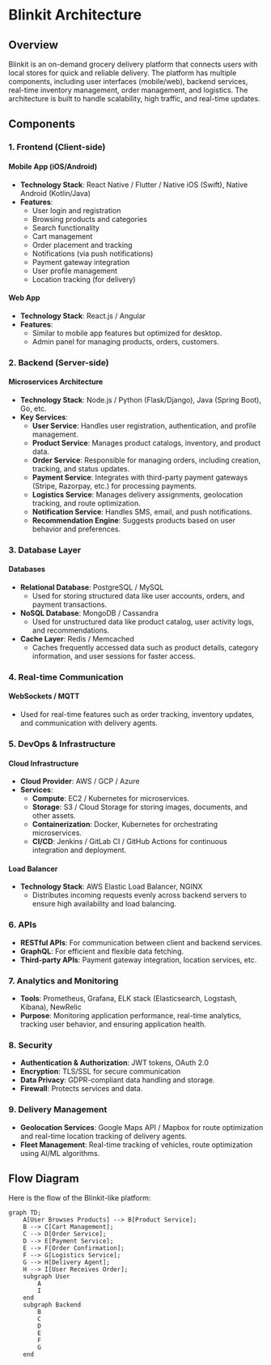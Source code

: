 # Blinkit Architecture

## Overview
Blinkit is an on-demand grocery delivery platform that connects users with local stores for quick and reliable delivery. The platform has multiple components, including user interfaces (mobile/web), backend services, real-time inventory management, order management, and logistics. The architecture is built to handle scalability, high traffic, and real-time updates.

## Components
### 1. **Frontend (Client-side)**

#### Mobile App (iOS/Android)
- **Technology Stack**: React Native / Flutter / Native iOS (Swift), Native Android (Kotlin/Java)
- **Features**:
  - User login and registration
  - Browsing products and categories
  - Search functionality
  - Cart management
  - Order placement and tracking
  - Notifications (via push notifications)
  - Payment gateway integration
  - User profile management
  - Location tracking (for delivery)

#### Web App
- **Technology Stack**: React.js / Angular
- **Features**:
  - Similar to mobile app features but optimized for desktop.
  - Admin panel for managing products, orders, customers.

### 2. **Backend (Server-side)**

#### Microservices Architecture
- **Technology Stack**: Node.js / Python (Flask/Django), Java (Spring Boot), Go, etc.
- **Key Services**:
  - **User Service**: Handles user registration, authentication, and profile management.
  - **Product Service**: Manages product catalogs, inventory, and product data.
  - **Order Service**: Responsible for managing orders, including creation, tracking, and status updates.
  - **Payment Service**: Integrates with third-party payment gateways (Stripe, Razorpay, etc.) for processing payments.
  - **Logistics Service**: Manages delivery assignments, geolocation tracking, and route optimization.
  - **Notification Service**: Handles SMS, email, and push notifications.
  - **Recommendation Engine**: Suggests products based on user behavior and preferences.

### 3. **Database Layer**

#### Databases
- **Relational Database**: PostgreSQL / MySQL
  - Used for storing structured data like user accounts, orders, and payment transactions.
- **NoSQL Database**: MongoDB / Cassandra
  - Used for unstructured data like product catalog, user activity logs, and recommendations.
- **Cache Layer**: Redis / Memcached
  - Caches frequently accessed data such as product details, category information, and user sessions for faster access.
  
### 4. **Real-time Communication**

#### WebSockets / MQTT
- Used for real-time features such as order tracking, inventory updates, and communication with delivery agents.

### 5. **DevOps & Infrastructure**

#### Cloud Infrastructure
- **Cloud Provider**: AWS / GCP / Azure
- **Services**:
  - **Compute**: EC2 / Kubernetes for microservices.
  - **Storage**: S3 / Cloud Storage for storing images, documents, and other assets.
  - **Containerization**: Docker, Kubernetes for orchestrating microservices.
  - **CI/CD**: Jenkins / GitLab CI / GitHub Actions for continuous integration and deployment.

#### Load Balancer
- **Technology Stack**: AWS Elastic Load Balancer, NGINX
  - Distributes incoming requests evenly across backend servers to ensure high availability and load balancing.

### 6. **APIs**

- **RESTful APIs**: For communication between client and backend services.
- **GraphQL**: For efficient and flexible data fetching.
- **Third-party APIs**: Payment gateway integration, location services, etc.

### 7. **Analytics and Monitoring**

- **Tools**: Prometheus, Grafana, ELK stack (Elasticsearch, Logstash, Kibana), NewRelic
- **Purpose**: Monitoring application performance, real-time analytics, tracking user behavior, and ensuring application health.

### 8. **Security**

- **Authentication & Authorization**: JWT tokens, OAuth 2.0
- **Encryption**: TLS/SSL for secure communication
- **Data Privacy**: GDPR-compliant data handling and storage.
- **Firewall**: Protects services and data.

### 9. **Delivery Management**

- **Geolocation Services**: Google Maps API / Mapbox for route optimization and real-time location tracking of delivery agents.
- **Fleet Management**: Real-time tracking of vehicles, route optimization using AI/ML algorithms.

## Flow Diagram
Here is the flow of the Blinkit-like platform:

```mermaid
graph TD;
    A[User Browses Products] --> B[Product Service];
    B --> C[Cart Management];
    C --> D[Order Service];
    D --> E[Payment Service];
    E --> F[Order Confirmation];
    F --> G[Logistics Service];
    G --> H[Delivery Agent];
    H --> I[User Receives Order];
    subgraph User
        A
        I
    end
    subgraph Backend
        B
        C
        D
        E
        F
        G
    end

